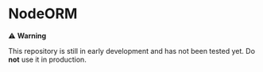 # NodeORM

⚠️ **Warning**  

This repository is still in early development and has not been tested yet. Do **not** use it in production.